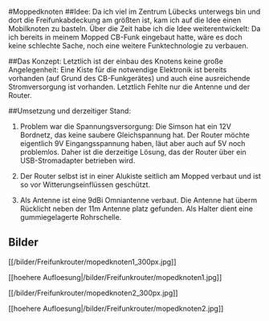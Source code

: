 #Moppedknoten
##Idee:
Da ich viel im Zentrum Lübecks unterwegs bin und dort die Freifunkabdeckung am größten ist, kam ich auf die Idee einen Mobilknoten zu basteln. Über die Zeit habe ich die Idee weiterentwickelt: Da ich bereits in meinem Mopped CB-Funk eingebaut hatte, wäre es doch keine schlechte Sache, noch eine weitere Funktechnologie zu verbauen.

##Das Konzept:
Letztlich ist der einbau des Knotens keine große Angelegenheit: Eine Kiste für die notwendige Elektronik ist bereits vorhanden (auf Grund des CB-Funkgerätes) und auch eine ausreichende Stromversorgung ist vorhanden. Letztlich Fehlte nur die Antenne und der Router.

##Umsetzung und derzeitiger Stand:
1. Problem war die Spannungsversorgung: Die Simson hat ein 12V Bordnetz, das keine saubere Gleichspannung hat. Der Router möchte eigentlich 9V Eingangsspannung haben, läut aber auch auf 5V noch problemlos. Daher ist die derzeitige Lösung, das der Router über ein USB-Stromadapter betrieben wird. 

2. Der Router selbst ist in einer Alukiste seitlich am Mopped verbaut und ist so vor Witterungseinflüssen geschützt.

3. Als Antenne ist eine 9dBi Omniantenne verbaut. Die Antenne hat überm Rücklicht neben der 11m Antenne platz gefunden. Als Halter dient eine gummiegelagerte Rohrschelle. 

## Bilder
[[/bilder/Freifunkrouter/mopedknoten1_300px.jpg]]

[[hoehere Aufloesung|/bilder/Freifunkrouter/mopedknoten1.jpg]]

[[/bilder/Freifunkrouter/mopedknoten2_300px.jpg]]

[[hoehere Aufloesung|/bilder/Freifunkrouter/mopedknoten2.jpg]]
